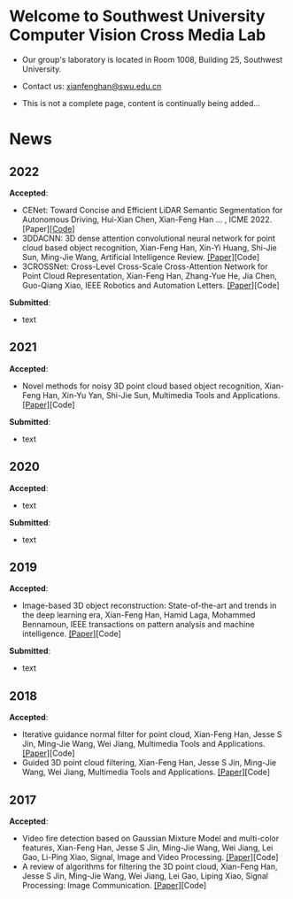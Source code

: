 # Welcome to Southwest University Computer Vision Cross Media Lab

- Our group's laboratory is located in Room 1008, Building 25, Southwest University.

- Contact us: xianfenghan@swu.edu.cn

- This is not a complete page, content is continually being added...

# News



## 2022

**Accepted**: 
- CENet: Toward Concise and Efficient LiDAR Semantic Segmentation for Autonomous Driving, Hui-Xian Chen, Xian-Feng Han ... , ICME 2022. [Paper][[Code]](https://github.com/huixiancheng/CENet)
- 3DDACNN: 3D dense attention convolutional neural network for point cloud based object recognition, Xian-Feng Han, Xin-Yi Huang, Shi-Jie Sun, Ming-Jie Wang, Artificial Intelligence Review. [[Paper]](https://link.springer.com/article/10.1007/s10462-022-10165-w)[Code]
- 3CROSSNet: Cross-Level Cross-Scale Cross-Attention Network for Point Cloud Representation, Xian-Feng Han, Zhang-Yue He, Jia Chen, Guo-Qiang Xiao, IEEE Robotics and Automation Letters. [[Paper]](https://ieeexplore.ieee.org/abstract/document/9699094)[Code]

**Submitted**:
- text

## 2021

**Accepted**: 
- Novel methods for noisy 3D point cloud based object recognition, Xian-Feng Han, Xin-Yu Yan, Shi-Jie Sun, Multimedia Tools and Applications. [[Paper]](https://link.springer.com/article/10.1007/s11042-021-10794-3)[Code]

**Submitted**:
- text

## 2020

**Accepted**: 
- text

**Submitted**:
- text

## 2019

**Accepted**: 
- Image-based 3D object reconstruction: State-of-the-art and trends in the deep learning era, Xian-Feng Han, Hamid Laga, Mohammed Bennamoun, IEEE transactions on pattern analysis and machine intelligence. [[Paper]](https://ieeexplore.ieee.org/abstract/document/8908779/)[Code]

**Submitted**:
- text

## 2018

**Accepted**:
- Iterative guidance normal filter for point cloud, Xian-Feng Han, Jesse S Jin, Ming-Jie Wang, Wei Jiang, Multimedia Tools and Applications. [[Paper]](https://link.springer.com/article/10.1007/s11042-017-5258-9)[Code]
- Guided 3D point cloud filtering, Xian-Feng Han, Jesse S Jin, Ming-Jie Wang, Wei Jiang, Multimedia Tools and Applications. [[Paper]](https://link.springer.com/article/10.1007/s11042-017-5310-9)[Code]

## 2017

**Accepted**:
- Video fire detection based on Gaussian Mixture Model and multi-color features, Xian-Feng Han, Jesse S Jin, Ming-Jie Wang, Wei Jiang, Lei Gao, Li-Ping Xiao, Signal, Image and Video Processing. [[Paper]](https://link.springer.com/article/10.1007/s11760-017-1102-y)[Code]
- A review of algorithms for filtering the 3D point cloud, Xian-Feng Han, Jesse S Jin, Ming-Jie Wang, Wei Jiang, Lei Gao, Liping Xiao, Signal Processing: Image Communication. [[Paper]](https://www.sciencedirect.com/science/article/abs/pii/S0923596517300930)[Code]
